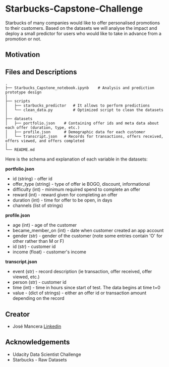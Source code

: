 # Starbucks-Capstone-Challenge

Starbucks of many companies would like to offer personalised promotions to their customers.
Based on the datasets we will analyse the impact and deploy a small predictor for users
who would like to take in advance from a promotion or not.


## Motivation <a name="motivation"></a>




## Files and Descriptions <a name="data"></a>


    .
    ├── Starbucks_Capstone_notebook.ipynb    # Analysis and prediction prototype design
    │   
    ├── scripts                   
    │   ├── starbucks_predictor   # It allows to perform predictions 
    │   └── clean_data.py         # Optimized script to clean the datasets
    │
    ├── datasets                   
    │   ├── portfolio.json    # Containing offer ids and meta data about each offer (duration, type, etc.) 
    │   ├── profile.json      # Demographic data for each customer
    │   └── transcript.json   # Records for transactions, offers received, offers viewed, and offers completed
    │ 
    └── README.md


Here is the schema and explanation of each variable in the datasets:

**portfolio.json**
* id (string) - offer id
* offer_type (string) - type of offer ie BOGO, discount, informational
* difficulty (int) - minimum required spend to complete an offer
* reward (int) - reward given for completing an offer
* duration (int) - time for offer to be open, in days
* channels (list of strings)

**profile.json**
* age (int) - age of the customer 
* became_member_on (int) - date when customer created an app account
* gender (str) - gender of the customer (note some entries contain 'O' for other rather than M or F)
* id (str) - customer id
* income (float) - customer's income

**transcript.json**
* event (str) - record description (ie transaction, offer received, offer viewed, etc.)
* person (str) - customer id
* time (int) - time in hours since start of test. The data begins at time t=0
* value - (dict of strings) - either an offer id or transaction amount depending on the record


## Creator <a name="author"></a>
* José Mancera [Linkedin](https://www.linkedin.com/in/jose0628/)

## Acknowledgements <a name="ack"></a>
* Udacity Data Scientist Challenge
* Starbucks - Raw Datasets
